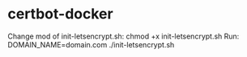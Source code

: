 # certbot-docker
Change mod of init-letsencrypt.sh: chmod +x init-letsencrypt.sh
Run: DOMAIN_NAME=domain.com ./init-letsencrypt.sh 
```
